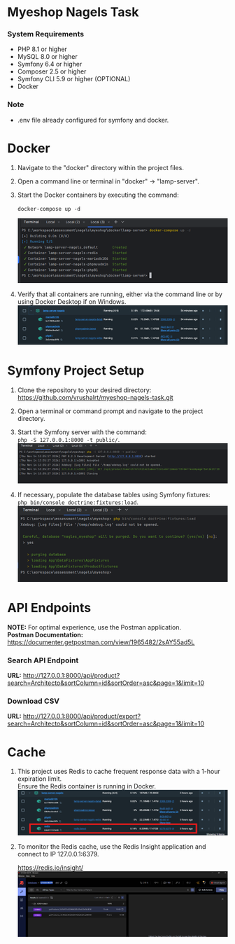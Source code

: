 # Myeshop Nagels Task
### System Requirements

- PHP 8.1 or higher
- MySQL 8.0 or higher
- Symfony 6.4 or higher
- Composer 2.5 or higher
- Symfony CLI 5.9 or higher (OPTIONAL)
- Docker

###   Note
- .env file already configured for symfony and docker.

# Docker

1. Navigate to the "docker" directory within the project files.

2. Open a command line or terminal in "docker" -> "lamp-server".

3. Start the Docker containers by executing the command:

   `docker-compose up -d`

   ![img_1.png](img_1.png)

4. Verify that all containers are running, either via the command line or by using Docker Desktop if on Windows.
   ![img_2.png](img_2.png)

# Symfony Project Setup

1. Clone the repository to your desired directory:\
   <https://github.com/vrushalrt/myeshop-nagels-task.git>

2. Open a terminal or command prompt and navigate to the project directory.

3. Start the Symfony server with the command:\
   `php -S 127.0.0.1:8000 -t public/`.
   ![img_3.png](img_3.png)

4. If necessary, populate the database tables using Symfony fixtures:\
   `php bin/console doctrine:fixtures:load`.
   ![img_4.png](img_4.png)

# API Endpoints

**NOTE:** For optimal experience, use the Postman application.\
**Postman Documentation:**
<https://documenter.getpostman.com/view/1965482/2sAY55ad5L>

### Search API Endpoint

**URL:**
<http://127.0.0.1:8000/api/product?search=Architecto&sortColumn=id&sortOrder=asc&page=1&limit=10>

### Download CSV

**URL:**
<http://127.0.0.1:8000/api/product/export?search=Architecto&sortColumn=id&sortOrder=asc&page=1&limit=10>

# Cache

1. This project uses Redis to cache frequent response data with a 1-hour expiration limit.\
   Ensure the Redis container is running in Docker.
   ![img_5.png](img_5.png)

2. To monitor the Redis cache, use the Redis Insight application and connect to IP 127.0.0.1:6379.

   <https://redis.io/insight/>
   ![img_6.png](img_6.png)
